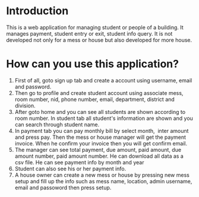 # Introduction
This is a web application for managing student or people of a building. It manages payment, student entry or exit, student info query. It is not developed not only for a mess or house but also developed for more house. 

# How can you use this application?
1. First of all, goto sign up tab and create a account using username, email and password.
2. Then go to profile and create student account using associate mess, room number, nid, phone number, email, department, district and division. 
3. After goto home and you can see all students are shown according to room number. In student tab all student's information are shown and you can search through student name. 
4. In payment tab you can pay monthly bill by select month,  inter amount and press pay. Then the mess or house manager will get the payment invoice. When he confirm your invoice then you will get confirm email.
5. The manager can see total payment, due amount, paid amount, due amount number, paid amount number. He can download all data as a csv file. He can see payment info by month and year
6. Student can also see his or her payment info.
7. A house owner can create a new mess or house by pressing new mess setup and fill up the info such as mess name, location, admin username, email and passoword then press setup.
